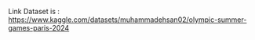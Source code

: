 Link Dataset is :
      https://www.kaggle.com/datasets/muhammadehsan02/olympic-summer-games-paris-2024  
